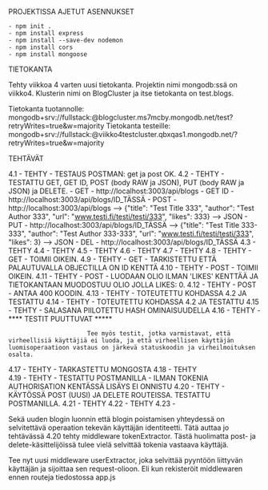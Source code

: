 PROJEKTISSA AJETUT ASENNUKSET

    - npm init .
    - npm install express
    - npm install --save-dev nodemon
    - npm install cors
    - npm install mongoose

TIETOKANTA

Tehty viikkoa 4 varten uusi tietokanta. Projektin nimi mongodb:ssä on viikko4. Klusterin nimi on BlogCluster ja itse tietokanta on test.blogs.

Tietokanta tuotannolle:     mongodb+srv://fullstack:<password>@blogcluster.ms7mcby.mongodb.net/test?retryWrites=true&w=majority
Tietokanta testeille:       mongodb+srv://fullstack:<password>@viikko4testcluster.qbxqas1.mongodb.net/?retryWrites=true&w=majority


TEHTÄVÄT

4.1         - TEHTY     - TESTAUS POSTMAN: get ja post OK.
4.2         - TEHTY     - TESTATTU GET, GET ID, POST (body RAW ja JSON), PUT (body RAW ja JSON) ja DELETE.
                        - GET       - http://localhost:3003/api/blogs
                        - GET ID    - http://localhost:3003/api/blogs/ID_TÄSSÄ
                        - POST      - http://localhost:3003/api/blogs --> {"title": "Test Title 333", "author": "Test Author 333", "url": 
                                      "www.testi.fi/testi/testi/333", "likes": 333} --> JSON
                        - PUT       - http://localhost:3003/api/blogs/ID_TÄSSÄ --> {"title": "Test Title 333-333", "author": "Test Author 333-333",
                                      "url": "www.testi.fi/testi/testi/333", "likes": 3} --> JSON
                        - DEL       - http://localhost:3003/api/blogs/ID_TÄSSÄ
4.3         - TEHTY
4.4         - TEHTY
4.5         - TEHTY
4.6         - TEHTY
4.7         - TEHTY
4.8         - TEHTY     - GET       - TOIMII OIKEIN.
4.9         - TEHTY     - GET       - TARKISTETTU ETTÄ PALAUTUVALLA OBJECTILLA ON ID KENTTÄ
4.10        - TEHTY     - POST      - TOIMII OIKEIN.
4.11        - TEHTY     - POST      - LUODAAN OLIO ILMAN 'LIKES' KENTTÄÄ JA TIETOKANTAAN MUODOSTUU OLIO JOLLA LIKES: 0.
4.12        - TEHTY     - POST      - ANTAA 400 KOODIN.
4.13        - TEHTY     - TOTEUTETTU KOHDASSA 4.2 JA TESTATTU
4.14        - TEHTY     - TOTEUTETTU KOHDASSA 4.2 JA TESTATTU
4.15        - TEHTY     - SALASANA PIILOTETTU HASH OMINAISUUDELLA
4.16        - TEHTY     - **** TESTIT PUUTTUVAT *****

                          Tee myös testit, jotka varmistavat, että virheellisiä käyttäjiä ei luoda, ja että virheellisen käyttäjän luomisoperaatioon vastaus on järkevä statuskoodin ja virheilmoituksen osalta.

4.17        - TEHTY     - TARKASTETTU MONGOSTA
4.18        - TEHTY     
4.19        - TEHTY     - TESTATTU POSTMANILLA - ILMAN TOKENIA AUTHORISATION KENTÄSSÄ LISÄYS EI ONNISTU
4.20        - TEHTY     - KÄYTÖSSÄ POST (UUSI) JA DELETE ROUTEISSA. TESTATTU POSTMANILLA.
4.21        - TEHTY
4.22        - TEHTY
4.23        -


Sekä uuden blogin luonnin että blogin poistamisen yhteydessä on selvitettävä 
operaation tekevän käyttäjän identiteetti. Tätä auttaa jo tehtävässä 4.20 tehty middleware tokenExtractor. 
Tästä huolimatta post- ja delete-käsittelijöissä tulee vielä selvittää tokenia vastaava käyttäjä.

Tee nyt uusi middleware userExtractor, joka selvittää pyyntöön liittyvän käyttäjän ja sijoittaa sen request-olioon. 
Eli kun rekisteröit middlewaren ennen routeja tiedostossa app.js